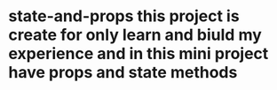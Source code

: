 # state-and-props this project is create for only learn and biuld my experience and in this mini project have props and state methods 

